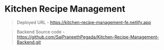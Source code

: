 # Kitchen Recipe Management

> Deployed URL - https://kitchen-recipe-management-fe.netlify.app

> Backend Source code - https://github.com/SaiPraneethPegada/Kitchen-Recipe-Management-Backend.git
